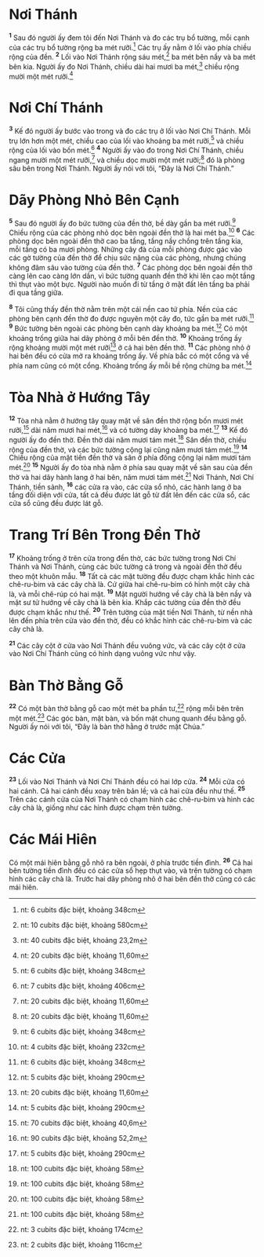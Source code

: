 # Nơi Thánh
<sup><b>1</b></sup> Sau đó người ấy đem tôi đến Nơi Thánh và đo các trụ bổ tường, mỗi cạnh của các trụ bổ tường rộng ba mét rưỡi.[^1] Các trụ ấy nằm ở lối vào phía chiều rộng của đền. <sup><b>2</b></sup> Lối vào Nơi Thánh rộng sáu mét,[^2] ba mét bên nầy và ba mét bên kia. Người ấy đo Nơi Thánh, chiều dài hai mươi ba mét,[^3] chiều rộng mười một mét rưỡi.[^4]

# Nơi Chí Thánh
<sup><b>3</b></sup> Kế đó người ấy bước vào trong và đo các trụ ở lối vào Nơi Chí Thánh. Mỗi trụ lớn hơn một mét, chiều cao của lối vào khoảng ba mét rưỡi,[^5] và chiều rộng của lối vào bốn mét.[^6] <sup><b>4</b></sup> Người ấy vào đo trong Nơi Chí Thánh, chiều ngang mười một mét rưỡi,[^7] và chiều dọc mười một mét rưỡi;[^8] đó là phòng sâu bên trong Nơi Thánh. Người ấy nói với tôi, “Ðây là Nơi Chí Thánh.”

# Dãy Phòng Nhỏ Bên Cạnh
<sup><b>5</b></sup> Sau đó người ấy đo bức tường của đền thờ, bề dày gần ba mét rưỡi.[^9] Chiều rộng của các phòng nhỏ dọc bên ngoài đền thờ là hai mét ba.[^10] <sup><b>6</b></sup> Các phòng dọc bên ngoài đền thờ cao ba tầng, tầng nầy chồng trên tầng kia, mỗi tầng có ba mươi phòng. Những cây đà của mỗi phòng được gác vào các gờ tường của đền thờ để chịu sức nặng của các phòng, nhưng chúng không đâm sâu vào tường của đền thờ. <sup><b>7</b></sup> Các phòng dọc bên ngoài đền thờ càng lên cao càng lớn dần, vì bức tường quanh đền thờ khi lên cao một tầng thì thụt vào một bực. Người nào muốn đi từ tầng ở mặt đất lên tầng ba phải đi qua tầng giữa.

<sup><b>8</b></sup> Tôi cũng thấy đền thờ nằm trên một cái nền cao tứ phía. Nền của các phòng bên cạnh đền thờ đo được nguyên một cây đo, tức gần ba mét rưỡi.[^11] <sup><b>9</b></sup> Bức tường bên ngoài các phòng bên cạnh dày khoảng ba mét.[^12] Có một khoảng trống giữa hai dãy phòng ở mỗi bên đền thờ. <sup><b>10</b></sup> Khoảng trống ấy rộng khoảng mười một mét rưỡi[^13] ở cả hai bên đền thờ. <sup><b>11</b></sup> Các phòng nhỏ ở hai bên đều có cửa mở ra khoảng trống ấy. Về phía bắc có một cổng và về phía nam cũng có một cổng. Khoảng trống ấy mỗi bề rộng chừng ba mét.[^14]

# Tòa Nhà ở Hướng Tây
<sup><b>12</b></sup> Tòa nhà nằm ở hướng tây quay mặt về sân đền thờ rộng bốn mươi mét rưỡi,[^15] dài năm mươi hai mét,[^16] và có tường dày khoảng ba mét.[^17] <sup><b>13</b></sup> Kế đó người ấy đo đền thờ. Ðền thờ dài năm mươi tám mét.[^18] Sân đền thờ, chiều rộng của đền thờ, và các bức tường cộng lại cũng năm mươi tám mét.[^19] <sup><b>14</b></sup> Chiều rộng của mặt tiền đền thờ và sân ở phía đông cộng lại năm mươi tám mét.[^20] <sup><b>15</b></sup> Người ấy đo tòa nhà nằm ở phía sau quay mặt về sân sau của đền thờ và hai dãy hành lang ở hai bên, năm mươi tám mét.[^21] Nơi Thánh, Nơi Chí Thánh, tiền sảnh, <sup><b>16</b></sup> các cửa ra vào, các cửa sổ nhỏ, các hành lang ở ba tầng đối diện với cửa, tất cả đều được lát gỗ từ đất lên đến các cửa sổ, các cửa sổ cũng đều được lát gỗ.

# Trang Trí Bên Trong Ðền Thờ
<sup><b>17</b></sup> Khoảng trống ở trên cửa trong đền thờ, các bức tường trong Nơi Chí Thánh và Nơi Thánh, cùng các bức tường cả trong và ngoài đền thờ đều theo một khuôn mẫu. <sup><b>18</b></sup> Tất cả các mặt tường đều được chạm khắc hình các chê-ru-bim và các cây chà là. Cứ giữa hai chê-ru-bim có hình một cây chà là, và mỗi chê-rúp có hai mặt. <sup><b>19</b></sup> Mặt người hướng về cây chà là bên nầy và mặt sư tử hướng về cây chà là bên kia. Khắp các tường của đền thờ đều được chạm khắc như thế. <sup><b>20</b></sup> Trên tường của mặt tiền Nơi Thánh, từ nền nhà lên đến phía trên cửa vào đền thờ, đều có khắc hình các chê-ru-bim và các cây chà là.

<sup><b>21</b></sup> Các cây cột ở cửa vào Nơi Thánh đều vuông vức, và các cây cột ở cửa vào Nơi Chí Thánh cũng có hình dạng vuông vức như vậy.

# Bàn Thờ Bằng Gỗ
<sup><b>22</b></sup> Có một bàn thờ bằng gỗ cao một mét ba phần tư,[^22] rộng mỗi bên trên một mét.[^23] Các góc bàn, mặt bàn, và bốn mặt chung quanh đều bằng gỗ. Người ấy nói với tôi, “Ðây là bàn thờ hằng ở trước mặt Chúa.”

# Các Cửa
<sup><b>23</b></sup> Lối vào Nơi Thánh và Nơi Chí Thánh đều có hai lớp cửa. <sup><b>24</b></sup> Mỗi cửa có hai cánh. Cả hai cánh đều xoay trên bản lề; và cả hai cửa đều như thế. <sup><b>25</b></sup> Trên các cánh cửa của Nơi Thánh có chạm hình các chê-ru-bim và hình các cây chà là, giống như các hình được chạm trên tường.

# Các Mái Hiên
Có một mái hiên bằng gỗ nhô ra bên ngoài, ở phía trước tiền đình. <sup><b>26</b></sup> Cả hai bên tường tiền đình đều có các cửa sổ hẹp thụt vào, và trên tường có chạm hình các cây chà là. Trước hai dãy phòng nhỏ ở hai bên đền thờ cũng có các mái hiên.

[^1]: nt: 6 cubits đặc biệt, khoảng 348cm
[^2]: nt: 10 cubits đặc biệt, khoảng 580cm
[^3]: nt: 40 cubits đặc biệt, khoảng 23,2m
[^4]: nt: 20 cubits đặc biệt, khoảng 11,60m
[^5]: nt: 6 cubits đặc biệt, khoảng 348cm
[^6]: nt: 7 cubits đặc biệt, khoảng 406cm
[^7]: nt: 20 cubits đặc biệt, khoảng 11,60m
[^8]: nt: 20 cubits đặc biệt, khoảng 11,60m
[^9]: nt: 6 cubits đặc biệt, khoảng 348cm
[^10]: nt: 4 cubits đặc biệt, khoảng 232cm
[^11]: nt: 6 cubits đặc biệt, khoảng 348cm
[^12]: nt: 5 cubits đặc biệt, khoảng 290cm
[^13]: nt: 20 cubits đặc biệt, khoảng 11,60m
[^14]: nt: 5 cubits đặc biệt, khoảng 290cm
[^15]: nt: 70 cubits đặc biệt, khoảng 40,6m
[^16]: nt: 90 cubits đặc biệt, khoảng 52,2m
[^17]: nt: 5 cubits đặc biệt, khoảng 290cm
[^18]: nt: 100 cubits đặc biệt, khoảng 58m
[^19]: nt: 100 cubits đặc biệt, khoảng 58m
[^20]: nt: 100 cubits đặc biệt, khoảng 58m
[^21]: nt: 100 cubits đặc biệt, khoảng 58m
[^22]: nt: 3 cubits đặc biệt, khoảng 174cm
[^23]: nt: 2 cubits đặc biệt, khoảng 116cm
